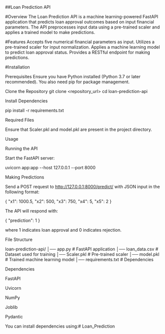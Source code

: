 ##Loan Prediction API

#Overview
The Loan Prediction API is a machine learning-powered FastAPI application that predicts loan approval outcomes based on input financial parameters. The API preprocesses input data using a pre-trained scaler and applies a trained model to make predictions.

#Features
Accepts five numerical financial parameters as input.
Utilizes a pre-trained scaler for input normalization.
Applies a machine learning model to predict loan approval status.
Provides a RESTful endpoint for making predictions.

#Installation

Prerequisites
Ensure you have Python installed (Python 3.7 or later recommended). You also need pip for package management.

Clone the Repository
git clone <repository_url>
cd loan-prediction-api

Install Dependencies

pip install -r requirements.txt

Required Files

Ensure that Scaler.pkl and model.pkl are present in the project directory.

Usage

Running the API

Start the FastAPI server:

uvicorn app:app --host 127.0.0.1 --port 8000

Making Predictions

Send a POST request to http://127.0.0.1:8000/predict/ with JSON input in the following format:

{
  "x1": 1000.5,
  "x2": 500,
  "x3": 750,
  "x4": 5,
  "x5": 2
}

The API will respond with:

{
  "prediction": 1
}

where 1 indicates loan approval and 0 indicates rejection.

File Structure

loan-prediction-api/
│── app.py  # FastAPI application
│── loan_data.csv  # Dataset used for training
│── Scaler.pkl  # Pre-trained scaler
│── model.pkl  # Trained machine learning model
│── requirements.txt  # Dependencies

Dependencies

FastAPI

Uvicorn

NumPy

Joblib

Pydantic

You can install dependencies using:# Loan_Prediction
